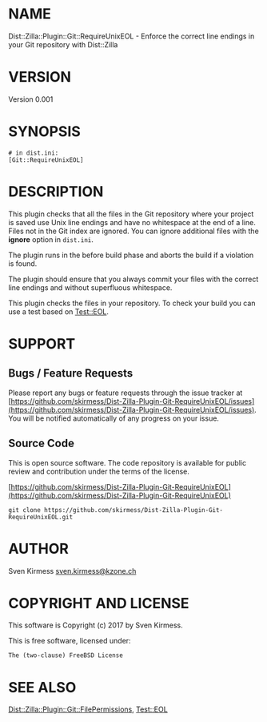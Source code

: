 # NAME

Dist::Zilla::Plugin::Git::RequireUnixEOL - Enforce the correct line endings in your Git repository with Dist::Zilla

# VERSION

Version 0.001

# SYNOPSIS

    # in dist.ini:
    [Git::RequireUnixEOL]

# DESCRIPTION

This plugin checks that all the files in the Git repository where your
project is saved use Unix line endings and have no whitespace at the end of
a line. Files not in the Git index are ignored. You can ignore additional
files with the **ignore** option in `dist.ini`.

The plugin runs in the before build phase and aborts the build if a violation
is found.

The plugin should ensure that you always commit your files with the correct
line endings and without superfluous whitespace.

This plugin checks the files in your repository. To check your build you can
use a test based on [Test::EOL](https://metacpan.org/pod/Test::EOL).

# SUPPORT

## Bugs / Feature Requests

Please report any bugs or feature requests through the issue tracker
at [https://github.com/skirmess/Dist-Zilla-Plugin-Git-RequireUnixEOL/issues](https://github.com/skirmess/Dist-Zilla-Plugin-Git-RequireUnixEOL/issues).
You will be notified automatically of any progress on your issue.

## Source Code

This is open source software. The code repository is available for
public review and contribution under the terms of the license.

[https://github.com/skirmess/Dist-Zilla-Plugin-Git-RequireUnixEOL](https://github.com/skirmess/Dist-Zilla-Plugin-Git-RequireUnixEOL)

    git clone https://github.com/skirmess/Dist-Zilla-Plugin-Git-RequireUnixEOL.git

# AUTHOR

Sven Kirmess <sven.kirmess@kzone.ch>

# COPYRIGHT AND LICENSE

This software is Copyright (c) 2017 by Sven Kirmess.

This is free software, licensed under:

    The (two-clause) FreeBSD License

# SEE ALSO

[Dist::Zilla::Plugin::Git::FilePermissions](https://metacpan.org/pod/Dist::Zilla::Plugin::Git::FilePermissions),
[Test::EOL](https://metacpan.org/pod/Test::EOL)
